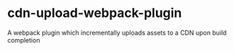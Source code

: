 # cdn-upload-webpack-plugin
A webpack plugin which incrementally uploads assets to a CDN upon build completion
